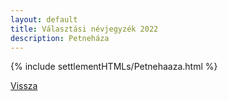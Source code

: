 ```yaml
---
layout: default
title: Választási névjegyzék 2022
description: Petneháza
---
```


{% include settlementHTMLs/Petnehaaza.html %}

[Vissza](./)